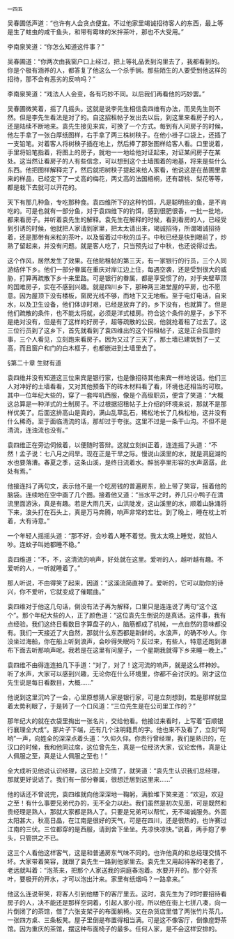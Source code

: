    一四五 

   吴春圃低声道：“也许有人会贪点便宜。不过他家里竭诚招待客人的东西，最上等是生了蛀虫的咸干鱼头，和带有霉味的米拌茶叶，那也不大受用。”

   李南泉笑道：“你怎么知道这件事？”

   吴春圃道：“你两次由我窗户口上经过，把上等礼品丢到沟里去了，我都看到的。你是个极有涵养的人，都答复了他这么一个杀手锏。那些陌生的人要受到他这样的招待，那不会有恶劣的反响吗？”

   李南泉笑道：“戏法人人会变，各有巧妙不同。以后我们再看他的巧妙罢。”

   吴春圃微笑着，摇了几摇头。这就是说李先生相信袁四维有办法，而吴先生则不然。但是李先生看法是对了的。自这招租帖子发出去以后，到这里来看房子的人，还是陆续不断地来。袁先生接见来宾，可换了一个方式。每到有人问房子的时候，他左手拿了一张白厚纸图样，右手拿了两三株树秧子。在他小褂子口袋上，还插了一支铅笔。对着客人将树秧子插在地上，然后捧了那张图样给客人看。口里说着，手里将铅笔指着，将图上的房子，就地一一地给他对证起来，对证某间房子在某处。这当然让看房子的人有些信念，可以想到这个土墙围着的地基，将来是些什么东西。他把图样解释完了，然后就把树秧子提起来给人家看，他说这是在苗圃里拿来的样品，已经定下了一丈高的梅花，两丈高的法国梧桐，还有碧桃、梨花等等，都是栽下去就可以开花的。

   天下有那几种鱼，专吃那种食。袁四维所下的这种钓饵，凡是聪明些的鱼，是不肯吃的。可是也就有一部分鱼，对于袁四维下的钓饵，感到很肥很香，一批一批地，都来看房子。并听着袁先生的解释。袁先生在解释的时候，看到看房的人，已经受到引诱的时候，他就把人家请到家里，把太太请出来，竭诚招待，所谓竭诚招待着，还是那带有米粒的茶叶，以及留着过中秋的瓜子。中秋已经是快到眼前了，炒熟了留起来，并没有问题。就是客人吃了，只当预先过了中秋，也还说得过去。

   这个作风，居然发生了效果。在他贴租帖的第三天，有一家银行的行员，三个人同游结伴下乡。他们一部分眷属在重庆对岸江边上住，每遇空袭，还是受到很大的威胁，打算再疏散下乡十来里路。可是银行的眷属，都是享受惯了的，对于夹壁草顶的国难房子，实在不感到兴趣。就是四川乡下，那种两三进堂屋的平房，也不愿意。因为屋顶下没有楼板，窗房光线不够，而地下又无地板。至于电灯电话，自来水，以及卫生设备，他们体谅时艰，已经是放弃了的，乡下没有，也就算了。但是他们疏散的条件，也不能太将就，必须是洋式楼房。符合这个条件的屋子，乡下不是绝对没有，但是有了这样的好房子，超等疏散的公民，他就抢着租了过去了。这三位行员到了这乡下，首先就看到了袁四维出的这个招租帖子，这是正合孤意的事，三个人看见，立刻跑来看房子。因为又过了三天了，那土墙已建筑到了一丈高，而且窗户和门的白木框子，也都嵌进到土墙里去了。

   §第二十章 生财有道

   袁四维并没有知道这三位来宾是银行家，也是像招待其他来宾一样地说话。他们三人对冲好的土墙看看，又对其他预备下的砖木材料看了看，环境也还相当的可取。其中一位年纪大些的，穿了一套哔叽西服，像是个高级职员，便含了笑道：“大概这总算是一种洋式的土制房子。不过根据招租帖子上介绍的环境来说，那就不是那样优美了。后面这排高山是真的，满山乱草乱石，稀松地长了几株松柏，这并没有什么稀奇。至于面临清流的话，那却过于夸张。这里不过是一条干山沟。不但不是清流，连浊流也没有。”

   袁四维正在旁边伺候着，以便随时答辩。这就立刻纠正着，连连摇了头道：“不然！孟子说：七八月之间旱。现在正是干旱之际。慢说山溪里的水，就是洞庭湖的水也要落漕。春夏之季，这条山溪，是终日流着水。醉翁亭里形容的水声潺潺，此处有焉。”

   他接连抖了两句文，表示他不是一个吃房钱的普遍房东，脸上带了笑容，摇着他的脑袋。连续地在空中画了几个圈。接着他又道：“当水平之时，养几只小鸭子在清流里面游泳，真是有趣。若是大雨几天，山洪陡发，这山溪里的水，顺着山脉涌将下来，浪头打在石头上，真是万马奔腾，响声非常的宏壮。到了晚上，睡在枕上听着，大有诗意。”

   一个年轻人摇摇头道：“那不好，会吵着人睡不着觉。我太太晚上睡觉，就怕人吵。连蚊子叫她都睡不稳。”

   袁四维道：“不，不，这清流的响声，好处就在这里。爱听的人，越听越有趣。不爱听的人，一听就睡着了。”

   那人听说，不由得笑了起来，因道：“这溪流简直神了。爱听的，它可以助你的诗兴，你不爱听，它就变成了催眠曲。”

   袁四维对于他这几句话，倒没有法子再为解释，口里只是连连说了两句“这个这个”。那个年纪大些的人，正了颜色道：“这位袁先生倒说的是真话。这件事，我有点经验。我们这终日看数目字算盘子的人，脑筋都成了机械，一点自然的意味都没有。我们一天接近了大自然，那就什么东西都是新鲜的。水浪声，的确不吵人。你没坐过海船，你在船上听到浪声，会吵得失眠吗？反过来，有些人，特意还跑到瀑布下面去听那响声呢。我若是在这里有问屋子，一个星期我就得下乡来睡一晚上。”

   袁四维不由得连连拍几下手道：“对了，对了！这河流的响声，就是这么样神妙。听了水声，大家可以感到兴趣，无论你在什么环境里，你都不会讨厌的。刚才这位先生说是每日看数目，大概……”

   他说到这里沉吟了一会，心里原想猜人家是银行家，可是立刻想到，若是那样就显着太势利眼了，于是转了一个口风道：“三位先生是在公司里工作的？”

   那年纪大的就在衣袋里掏出一张名片，交给他看。他接过来看时，上写着“百顺银行襄理全大成”。那片子下端，还有几个注明籍贯的字。他也来不及看了，立刻“呵哟”一声，向姓全的深深点着头道：“久仰久仰。你贵行曾经理，我们是熟识的，在汉口的时候，我和他同过席，这位曾先生，真是一位经济大家，议论宏伟，真是让人佩服之至，真是让人佩服之至也！”

   全大成听见他说认识经理，这已拉上交情了，就笑道：“袁先生认识我们总经理，那就更好说话了。我们有一部分眷属，很想迁居到这里来……”

   他的话还不曾说完，袁四维就向他深深地一鞠躬，满脸堆下笑来道：“欢迎，欢迎之至！有什么事要兄弟代办的，无不全力以赴。我们虽然是初次见面，可是既然和贵经理是熟人，那就大家都是熟人了。只要是兄弟可以帮忙，无不竭诚服务。外面太阳甚大，秋高日晶，在江南是很好的天气，可是在四川，还是很热的，也许赛过江南的三伏。三位都穿的是西服，请到舍下坐坐。先凉快凉快。”说着，两手抱了拳头，只管拱之不已。

   这三个人看他这样客气，这是和普通房东气味不同的。也许他真的和总经理交情不坏。大家带着笑容，就跟了袁先生一路到他家里去。袁先生又用起待客的老套了，老远就叫着：“泡茶来，把那个人家送我的洞庭春泡着。水要开开的。那个好茶叶，要极开的开水，才可以泡出汁来。家里有纸烟吗？一路拿来。”

   他这么连说带笑，将客人引到他楼下的客厅里去。这时，袁先生为了时时要招待看房子的人，决不能还是那样空洞着，引起人家小视，所以他在街上七拼八凑，向一片倒闭了的茶馆，借了六张支架子的布面躺椅。又在杂货店里借了两张竹片茶几，一张四方桌、三条板凳。屋子里倒是布置得相当满。可是这不像客厅，倒像座野茶馆。因为重庆的茶馆，摆这种布面椅子的最多。任何人家，是不会这样安排的。

